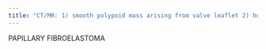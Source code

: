 ```yaml
---
title: "CT/MR: 1) smooth polypoid mass arising from valve leaflet 2) homogeneous 3) MC aortic Sx: valve dysfunction, embolization vs asymptomatic Info: MC valve neoplasm (3rd MC cardiac after myxoma &amp; lipoma) Ddx: endocarditis vegetation AORTIC SARCOMA: rare primary malignant tumors (MC arch): 1) angiosarcoma 2) leiomyosarcomas"
---
```

PAPILLARY FIBROELASTOMA

